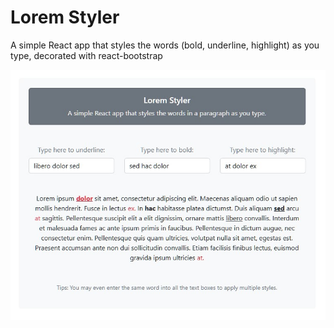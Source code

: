 # Lorem Styler

A simple React app that styles the words (bold, underline, highlight) as you type, decorated with react-bootstrap

![demo-screenshot](./demo-lorem-styler.jpg)
